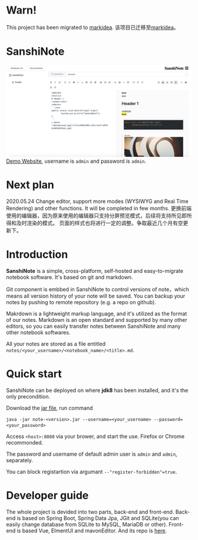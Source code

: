 # Warn!
This project has been migrated to [markidea](https://github.com/Hansanshi/mark-idea).
该项目已迁移至[markidea](https://github.com/Hansanshi/mark-idea)。
# SanshiNote
![Example1](https://raw.githubusercontent.com/Hansanshi/Image/master/Home.png)
[Demo Website](http://note.sanshicloud.cn/), username is `admin` and password is `admin`.

# Next plan
2020.05.24
Change editor, support more modes (WYSIWYG and Real Time Rendering) and other functions.
It will be completed in few months.
更换前端使用的编辑器，因为原来使用的编辑器只支持分屏预览模式，后续将支持所见即所得和及时渲染的模式。
页面的样式也将进行一定的调整。争取最近几个月有空更新下。

# Introduction
**SanshiNote** is a simple, cross-platform, self-hosted and easy-to-migrate notebook software. It's based on git and markdown.

Git component is embbed in SanshiNote to control versions of note，which means all version history of your note will be saved. You can backup your notes by pushing to remote repository (e.g. a repo on github).

Makrdown is a lightweight markup language, and it's utilized as the format of our notes. Markdown is an open standard and supported by many other editors, so you can easily transfer notes between SanshiNote and many other notebook softwares.

All your notes are stored as a file entitled `notes/<your_username>/<notebook_name>/<title>.md`.


# Quick start
SanshiNote can be deployed on where **jdk8** has been installed, and it's the only precondition.

Download the [jar file](https://drive.google.com/file/d/1EJaE-EMBK6Pq_KQLueodhfLZWvoxT4OX/view), run command

```shell
java -jar note-<version>.jar --username=<your_username> --password=<your_password>
```

Access `<host>:8080` via your brower, and start the use. Firefox or Chrome recommonded.

The password and username of default admin user is `admin` and `admin`, separately.

You can block registartion via argumant `--"register-forbidden"=true`.

# Developer guide
The whole project is devided into two parts, back-end and front-end. Back-end is based on Spring Boot, Spring Data Jpa, JGit and SQLite(you can easily change database from SQLite to MySQL, MariaDB or other).
Front-end is based Vue, ElmentUI and mavonEditor. And its repo is [here](https://github.com/Hansanshi/SanshiNote-front).
